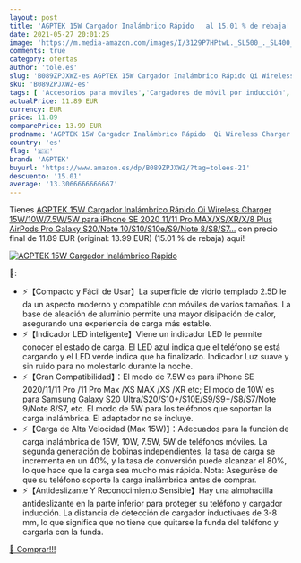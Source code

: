 ```yaml
---
layout: post
title: 'AGPTEK 15W Cargador Inalámbrico Rápido   al 15.01 % de rebaja'
date: 2021-05-27 20:01:25
image: 'https://m.media-amazon.com/images/I/3129P7HPtwL._SL500_._SL400_.jpg'
comments: true
category: ofertas
author: 'tole.es'
slug: 'B089ZPJXWZ-es AGPTEK 15W Cargador Inalámbrico Rápido Qi Wireless Charger...'
sku: 'B089ZPJXWZ-es'
tags: [ 'Accesorios para móviles','Cargadores de móvil por inducción','Cargadores para móviles','Comunicación móvil y accesorios','Electrónica','agptek','iphone', ]
actualPrice: 11.89 EUR
currency: EUR
price: 11.89
comparePrice: 13.99 EUR
prodname: 'AGPTEK 15W Cargador Inalámbrico Rápido  Qi Wireless Charger 15W/10W/7.5W/5W para iPhone SE 2020 11/11 Pro MAX/XS/XR/X/8 Plus  AirPods Pro  Galaxy S20/Note 10/S10/S10e/S9/Note 8/S8/S7…'
country: 'es'
flag: '🇪🇸'
brand: 'AGPTEK'
buyurl: 'https://www.amazon.es/dp/B089ZPJXWZ/?tag=tolees-21'
descuento: '15.01'
average: '13.3066666666667'
---
```


Tienes [AGPTEK 15W Cargador Inalámbrico Rápido  Qi Wireless Charger 15W/10W/7.5W/5W para iPhone SE 2020 11/11 Pro MAX/XS/XR/X/8 Plus  AirPods Pro  Galaxy S20/Note 10/S10/S10e/S9/Note 8/S8/S7…](https://www.amazon.es/dp/B089ZPJXWZ/?tag=tolees-21) con precio final de  11.89 EUR (original: 13.99 EUR) (15.01 %  de rebaja) aqui!

[![AGPTEK 15W Cargador Inalámbrico Rápido  ](https://m.media-amazon.com/images/I/3129P7HPtwL._SL500_._SL400_.jpg)](https://www.amazon.es/dp/B089ZPJXWZ/?tag=tolees-21)

🔎:

- ⚡【Compacto y Fácil de Usar】La superficie de vidrio templado 2.5D le da un aspecto moderno y compatible con móviles de varios tamaños. La base de aleación de aluminio permite una mayor disipación de calor, asegurando una experiencia de carga más estable.
- ⚡【Indicador LED inteligente】Viene un indicador LED le permite conocer el estado de carga. El LED azul indica que el teléfono se está cargando y el LED verde indica que ha finalizado. Indicador Luz suave y sin ruido para no molestarlo durante la noche.
- ⚡【Gran Compatibilidad】：El modo de 7.5W es para iPhone SE 2020/11/11 Pro /11 Pro Max /XS MAX /XS /XR etc; El modo de 10W es para Samsung Galaxy S20 Ultra/S20/S10+/S10E/S9/S9+/S8/S7/Note 9/Note 8/S7, etc. El modo de 5W para los teléfonos que soportan la carga inalámbrica. El adaptador no se incluye.
- ⚡【Carga de Alta Velocidad (Max 15W)】：Adecuados para la función de carga inalámbrica de 15W, 10W, 7.5W, 5W de teléfonos móviles. La segunda generación de bobinas independientes, la tasa de carga se incrementa en un 40%, y la tasa de conversión puede alcanzar el 80%, lo que hace que la carga sea mucho más rápida. Nota: Asegurése de que su teléfono soporte la carga inalámbrica antes de comprar.
- ⚡【Antideslizante Y Reconocimiento Sensible】Hay una almohadilla antideslizante en la parte inferior para proteger su teléfono y cargador inducción. La distancia de detección de cargador inductivaes de 3-8 mm, lo que significa que no tiene que quitarse la funda del teléfono y cargarla con la funda.

[🛒 Comprar!!!](https://www.amazon.es/dp/B089ZPJXWZ/?tag=tolees-21)
